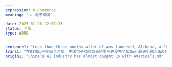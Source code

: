 ```yaml
---
expression: e-commerce
meaning: "n. 电子商务"

date: 2025-01-26 22:07:23
status: 了解
type: WORD


sentence1: "Less than three months after o1 was launched, Alibaba, a Chinese e-commerce giant, released a new version of its Qwen chatbot, QwQ, with the same “reasoning” capabilities."
trans1: "在01推出不到三个月后，中国电子商务巨头阿里巴巴发布了其Qwen聊天机器人QwQ的新版本，具有相同的推理能力。"
origin1: "China’s AI industry has almost caught up with America’s.md"
---
```

